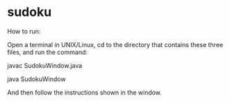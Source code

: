 # sudoku

How to run:

Open a terminal in UNIX/Linux, cd to the directory that contains these three files, and run the command:

javac SudokuWindow.java

java SudokuWindow


And then follow the instructions shown in the window. 
